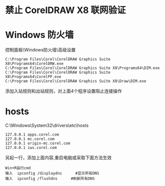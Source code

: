 # 禁止 CorelDRAW X8 联网验证

# Windows 防火墙
  控制面板\Windows防火墙\高级设置
 
    C:\Program Files\Corel\CorelDRAW Graphics Suite X8\Programs64\CorelDRW.exe
    C:\Program Files\Corel\CorelDRAW Graphics Suite X8\Programs64\DIM.exe
    C:\Program Files\Corel\CorelDRAW Graphics Suite X8\Programs64\CorelPP.exe
    C:\Program Files\Corel\CorelDRAW Graphics Suite X8\Draw\DIM.exe
  
  添加入站规则和出站规则，对上面4个程序设置阻止连接操作
  
# hosts
  C:\Windows\System32\drivers\etc\hosts
  
    127.0.0.1 apps.corel.com
    127.0.0.1 mc.corel.com
    127.0.0.1 origin-mc.corel.com
    127.0.0.1 iws.corel.com
  
  另起一行，添加上面内容,重启电脑或采取下面方法生效
  
    Win+R运行cmd
    输入  ipconfig /displaydns      #显示所有DNS
    输入  ipconfig /flushdns      #刷新所有DNS
    
    
